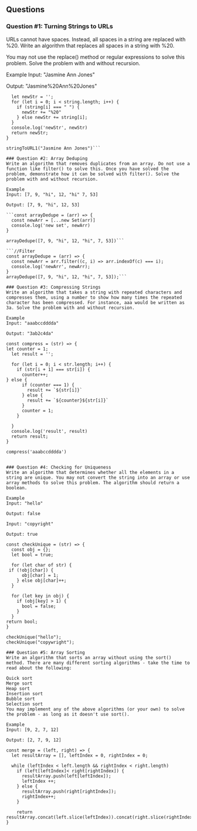 ## Questions
### Question #1: Turning Strings to URLs
URLs cannot have spaces. Instead, all spaces in a string are replaced with %20. Write an algorithm that replaces all spaces in a string with %20.

You may not use the replace() method or regular expressions to solve this problem. Solve the problem with and without recursion.

Example
Input: "Jasmine Ann Jones"

Output: "Jasmine%20Ann%20Jones"

```const stringToURL1 = (string) => {
  let newStr = '';
  for (let i = 0; i < string.length; i++) {
    if (string[i] === " ") {
      newStr += "%20"
    } else newStr += string[i];
  }
  console.log('newStr', newStr)
  return newStr;
}

stringToURL1("Jasmine Ann Jones")```

### Question #2: Array Deduping
Write an algorithm that removes duplicates from an array. Do not use a function like filter() to solve this. Once you have solved the problem, demonstrate how it can be solved with filter(). Solve the problem with and without recursion.

Example
Input: [7, 9, "hi", 12, "hi" 7, 53]

Output: [7, 9, "hi", 12, 53]

```const arrayDedupe = (arr) => {
  const newArr = [...new Set(arr)]
  console.log('new set', newArr)
}

arrayDedupe([7, 9, "hi", 12, "hi", 7, 53])```

```//Filter
const arrayDedupe = (arr) => {
  const newArr = arr.filter((c, i) => arr.indexOf(c) === i);
  console.log('newArr', newArr);
}
arrayDedupe([7, 9, "hi", 12, "hi", 7, 53]);```

### Question #3: Compressing Strings
Write an algorithm that takes a string with repeated characters and compresses them, using a number to show how many times the repeated character has been compressed. For instance, aaa would be written as 3a. Solve the problem with and without recursion.

Example
Input: "aaabccdddda"

Output: "3ab2c4da"

const compress = (str) => {
let counter = 1;
  let result = '';

  for (let i = 0; i < str.length; i++) {
    if (str[i + 1] === str[i]) {
      counter++;
} else {
      if (counter === 1) {
        result += `${str[i]}`
      } else {
        result += `${counter}${str[i]}`
      }
      counter = 1;
    } 

  }
  console.log('result', result)
  return result;
}

compress('aaabccdddda')


### Question #4: Checking for Uniqueness
Write an algorithm that determines whether all the elements in a string are unique. You may not convert the string into an array or use array methods to solve this problem. The algorithm should return a boolean.

Example
Input: "hello"

Output: false

Input: "copyright"

Output: true

const checkUnique = (str) => {
  const obj = {};
  let bool = true;

  for (let char of str) {
 if (!obj[char]) {
      obj[char] = 1;
    } else obj[char]++;
  }
  
  for (let key in obj) {
    if (obj[key] > 1) {
      bool = false;
    }
  }
return bool;
}

checkUnique("hello");
checkUnique("copywright");

### Question #5: Array Sorting
Write an algorithm that sorts an array without using the sort() method. There are many different sorting algorithms - take the time to read about the following:

Quick sort
Merge sort
Heap sort
Insertion sort
Bubble sort
Selection sort
You may implement any of the above algorithms (or your own) to solve the problem - as long as it doesn't use sort().

Example
Input: [9, 2, 7, 12]

Output: [2, 7, 9, 12]

const merge = (left, right) => {
  let resultArray = [], leftIndex = 0, rightIndex = 0;

  while (leftIndex < left.length && rightIndex < right.length)
    if (left[leftIndex]< right[rightIndex]) {
      resultArray.push(left[leftIndex]);
      leftIndex ++;
    } else {
      resultArray.push(right[rightIndex]);
      rightIndex++;
    }
    
    return resultArray.concat(left.slice(leftIndex)).concat(right.slice(rightIndex));
}